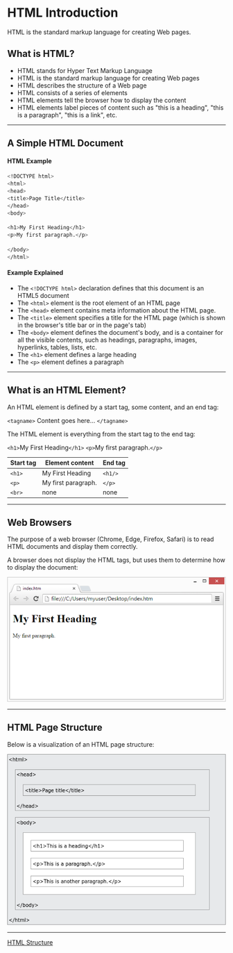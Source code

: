 # HTML Introduction

HTML is the standard markup language for creating Web pages.

## What is HTML?

-    HTML stands for Hyper Text Markup Language
-    HTML is the standard markup language for creating Web pages
-    HTML describes the structure of a Web page
-    HTML consists of a series of elements
-   HTML elements tell the browser how to display the content
-    HTML elements label pieces of content such as "this is a heading", "this is a paragraph", "this is a link", etc.

---

## A Simple HTML Document

#### HTML Example
```bash
<!DOCTYPE html>
<html>
<head>
<title>Page Title</title>
</head>
<body>

<h1>My First Heading</h1>
<p>My first paragraph.</p>

</body>
</html>
```
#### Example Explained

- The `<!DOCTYPE html>` declaration defines that this document is an HTML5 document
- The `<html>` element is the root element of an HTML page
- The `<head>` element contains meta information about the HTML page.
- The `<title>` element specifies a title for the HTML page (which is shown in the browser's title bar or in the page's tab)
- The `<body>` element defines the document's body, and is a container for all the visible contents, such as headings, paragraphs, images, hyperlinks, tables, lists, etc.
- The `<h1>` element defines a large heading
- The `<p>` element defines a paragraph

---

## What is an HTML Element?

An HTML element is defined by a start tag, some content, and an end tag:

 `<tagname>` Content goes here... `</tagname>`

The HTML element is everything from the start tag to the end tag:

`<h1>`My First Heading`</h1>`
`<p>`My first paragraph.`</p>`


| Start tag   | Element content | End tag |
|-------------|-------------|-------------|
| `<h1>`      | My First Heading|  `<h1/>`|
| `<p>`       | My first paragraph. |`</p>`|
|  `<br>`     | none        |     none    |


---

## Web Browsers


The purpose of a web browser (Chrome, Edge, Firefox, Safari) is to read HTML documents and display them correctly.

A browser does not display the HTML tags, but uses them to determine how to display the document:

![browser image](image/browser.png "Browser")

---

## HTML Page Structure


Below is a visualization of an HTML page structure:

![structure image](image/structure.png "Structure")

---

[HTML Structure](BasicStructure.md)

